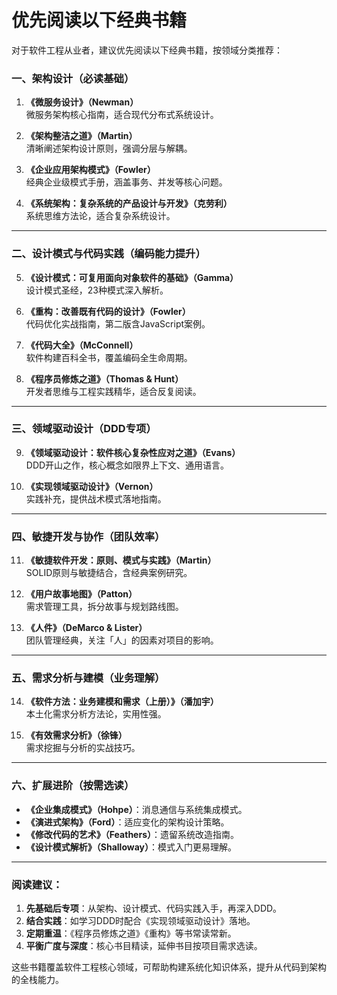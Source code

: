 # 优先阅读以下经典书籍

对于软件工程从业者，建议优先阅读以下经典书籍，按领域分类推荐：

### 一、架构设计（必读基础）
1. **《微服务设计》（Newman）**  
   微服务架构核心指南，适合现代分布式系统设计。

2. **《架构整洁之道》（Martin）**  
   清晰阐述架构设计原则，强调分层与解耦。

3. **《企业应用架构模式》（Fowler）**  
   经典企业级模式手册，涵盖事务、并发等核心问题。

4. **《系统架构：复杂系统的产品设计与开发》（克劳利）**  
   系统思维方法论，适合复杂系统设计。

---

### 二、设计模式与代码实践（编码能力提升）
5. **《设计模式：可复用面向对象软件的基础》（Gamma）**  
   设计模式圣经，23种模式深入解析。

6. **《重构：改善既有代码的设计》（Fowler）**  
   代码优化实战指南，第二版含JavaScript案例。

7. **《代码大全》（McConnell）**  
   软件构建百科全书，覆盖编码全生命周期。

8. **《程序员修炼之道》（Thomas & Hunt）**  
   开发者思维与工程实践精华，适合反复阅读。

---

### 三、领域驱动设计（DDD专项）
9. **《领域驱动设计：软件核心复杂性应对之道》（Evans）**  
   DDD开山之作，核心概念如限界上下文、通用语言。

10. **《实现领域驱动设计》（Vernon）**  
    实践补充，提供战术模式落地指南。

---

### 四、敏捷开发与协作（团队效率）
11. **《敏捷软件开发：原则、模式与实践》（Martin）**  
    SOLID原则与敏捷结合，含经典案例研究。

12. **《用户故事地图》（Patton）**  
    需求管理工具，拆分故事与规划路线图。

13. **《人件》（DeMarco & Lister）**  
    团队管理经典，关注「人」的因素对项目的影响。

---

### 五、需求分析与建模（业务理解）
14. **《软件方法：业务建模和需求（上册）》（潘加宇）**  
    本土化需求分析方法论，实用性强。

15. **《有效需求分析》（徐锋）**  
    需求挖掘与分析的实战技巧。

---

### 六、扩展进阶（按需选读）
- **《企业集成模式》（Hohpe）**：消息通信与系统集成模式。
- **《演进式架构》（Ford）**：适应变化的架构设计策略。
- **《修改代码的艺术》（Feathers）**：遗留系统改造指南。
- **《设计模式解析》（Shalloway）**：模式入门更易理解。

---

### 阅读建议：
1. **先基础后专项**：从架构、设计模式、代码实践入手，再深入DDD。
2. **结合实践**：如学习DDD时配合《实现领域驱动设计》落地。
3. **定期重温**：《程序员修炼之道》《重构》等书常读常新。
4. **平衡广度与深度**：核心书目精读，延伸书目按项目需求选读。

这些书籍覆盖软件工程核心领域，可帮助构建系统化知识体系，提升从代码到架构的全栈能力。
